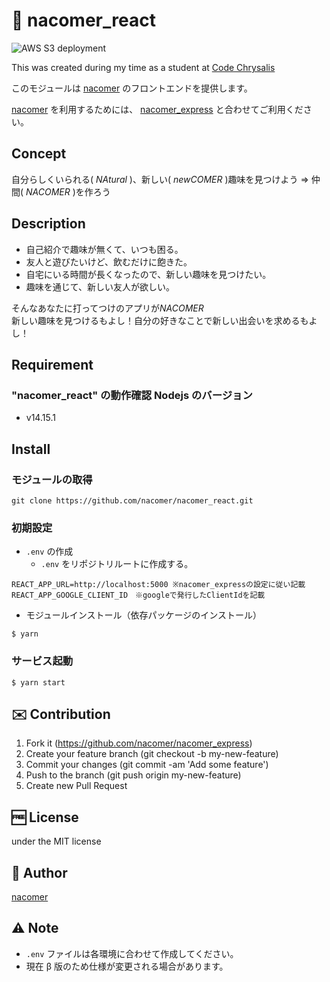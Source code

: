 # :two_men_holding_hands: nacomer_react

![AWS S3 deployment](https://github.com/nacomer/nacomer_react/workflows/AWS%20S3%20deployment/badge.svg)

This was created during my time as a student at [Code Chrysalis](https://codechrysalis.io/)

このモジュールは [nacomer](https://github.com/nacomer) のフロントエンドを提供します。

[nacomer](https://github.com/nacomer) を利用するためには、 [nacomer_express](https://github.com/nacomer/nacomer_express) と合わせてご利用ください。

## Concept

自分らしくいられる( _NAtural_ )、新しい( _newCOMER_ )趣味を見つけよう => 仲間( _NACOMER_ )を作ろう

## Description

- 自己紹介で趣味が無くて、いつも困る。
- 友人と遊びたいけど、飲むだけに飽きた。
- 自宅にいる時間が長くなったので、新しい趣味を見つけたい。
- 趣味を通じて、新しい友人が欲しい。

そんなあなたに打ってつけのアプリが*NACOMER*  
新しい趣味を見つけるもよし！自分の好きなことで新しい出会いを求めるもよし！

## Requirement

### "nacomer_react" の動作確認 Nodejs のバージョン

- v14.15.1

## Install

### モジュールの取得

```shell
git clone https://github.com/nacomer/nacomer_react.git
```

### 初期設定

- `.env` の作成
  - `.env` をリポジトリルートに作成する。

```
REACT_APP_URL=http://localhost:5000 ※nacomer_expressの設定に従い記載
REACT_APP_GOOGLE_CLIENT_ID　※googleで発行したClientIdを記載
```

- モジュールインストール（依存パッケージのインストール）

```
$ yarn
```

### サービス起動

```
$ yarn start
```

## :envelope: Contribution

1. Fork it (https://github.com/nacomer/nacomer_express)
2. Create your feature branch (git checkout -b my-new-feature)
3. Commit your changes (git commit -am 'Add some feature')
4. Push to the branch (git push origin my-new-feature)
5. Create new Pull Request

## :free: License

under the MIT license

## :man: Author

[nacomer](https://github.com/nacomer)

## :warning: Note

- `.env` ファイルは各環境に合わせて作成してください。
- 現在 β 版のため仕様が変更される場合があります。
